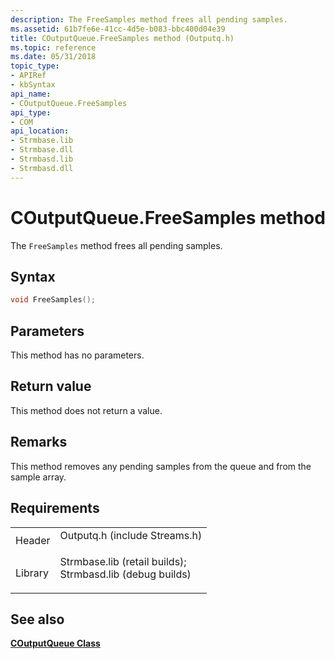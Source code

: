 ```yaml
---
description: The FreeSamples method frees all pending samples.
ms.assetid: 61b7fe6e-41cc-4d5e-b083-bbc400d04e39
title: COutputQueue.FreeSamples method (Outputq.h)
ms.topic: reference
ms.date: 05/31/2018
topic_type: 
- APIRef
- kbSyntax
api_name: 
- COutputQueue.FreeSamples
api_type: 
- COM
api_location: 
- Strmbase.lib
- Strmbase.dll
- Strmbasd.lib
- Strmbasd.dll
---
```


# COutputQueue.FreeSamples method

The `FreeSamples` method frees all pending samples.

## Syntax


```C++
void FreeSamples();
```



## Parameters

This method has no parameters.

## Return value

This method does not return a value.

## Remarks

This method removes any pending samples from the queue and from the sample array.

## Requirements



|                    |                                                                                                                                                                                            |
|--------------------|--------------------------------------------------------------------------------------------------------------------------------------------------------------------------------------------|
| Header<br/>  | <dl> <dt>Outputq.h (include Streams.h)</dt> </dl>                                                                                   |
| Library<br/> | <dl> <dt>Strmbase.lib (retail builds); </dt> <dt>Strmbasd.lib (debug builds)</dt> </dl> |



## See also

<dl> <dt>

[**COutputQueue Class**](coutputqueue.md)
</dt> </dl>

 

 




